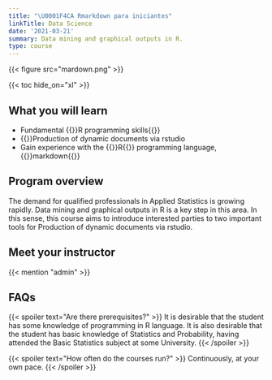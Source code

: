 ```yaml
---
title: "\U0001F4CA Rmarkdown para iniciantes"
linkTitle: Data Science
date: '2021-03-21'
summary: Data mining and graphical outputs in R.
type: course
---
```


{{< figure src="mardown.png" >}}

{{< toc hide_on="xl" >}}

## What you will learn

- Fundamental {{<hl>}}R programming skills{{</hl>}}
- {{<hl>}}Production of dynamic documents via rstudio
- Gain experience with the {{<hl>}}R{{</hl>}} programming language,  {{<hl>}}markdown{{</hl>}} 

## Program overview

The demand for qualified professionals in Applied Statistics is growing rapidly. Data mining and graphical outputs in R is a key step in this area. In this sense, this course aims to introduce interested parties to two important tools for Production of dynamic documents via rstudio.


## Meet your instructor

{{< mention "admin" >}}

## FAQs

{{< spoiler text="Are there prerequisites?" >}}
It is desirable that the student has some knowledge of programming in R language. It is also desirable that the student has basic knowledge of Statistics and Probability, having attended the Basic Statistics subject at some University.
{{< /spoiler >}}

{{< spoiler text="How often do the courses run?" >}}
Continuously, at your own pace.
{{< /spoiler >}}





